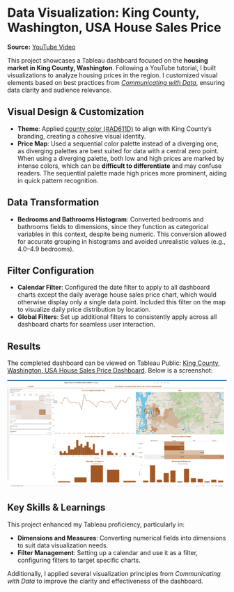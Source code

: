 # Data Visualization: King County, Washington, USA House Sales Price

**Source:** [YouTube Video](https://www.youtube.com/watch?v=CmOAXW24y2Y)

This project showcases a Tableau dashboard focused on the **housing market in King County, Washington**. Following a YouTube tutorial, I built visualizations to analyze housing prices in the region. I customized visual elements based on best practices from [*Communicating with Data*](https://www.oreilly.com/library/view/communicating-with-data/9781098101848/), ensuring data clarity and audience relevance.

## Visual Design & Customization
- **Theme**: Applied [county color (#AD611D)](https://kingcounty.gov/en/legacy/help/governance/vendor-color) to align with King County’s branding, creating a cohesive visual identity.
- **Price Map**: Used a sequential color palette instead of a diverging one, as diverging palettes are best suited for data with a central zero point. When using a diverging palette, both low and high prices are marked by intense colors, which can be **difficult to differentiate** and may confuse readers. The sequential palette made high prices more prominent, aiding in quick pattern recognition.

## Data Transformation
- **Bedrooms and Bathrooms Histogram**: Converted bedrooms and bathrooms fields to dimensions, since they function as categorical variables in this context, despite being numeric. This conversion allowed for accurate grouping in histograms and avoided unrealistic values (e.g., 4.0–4.9 bedrooms).

## Filter Configuration
- **Calendar Filter**: Configured the date filter to apply to all dashboard charts except the daily average house sales price chart, which would otherwise display only a single data point. Included this filter on the map to visualize daily price distribution by location.
- **Global Filters**: Set up additional filters to consistently apply across all dashboard charts for seamless user interaction.

## Results
The completed dashboard can be viewed on Tableau Public: [King County, Washington, USA House Sales Price Dashboard](https://public.tableau.com/app/profile/khoa8102/viz/king-county-wa-usa-house-sales-dashboard/KingCountyHouseSales). Below is a screenshot:

![King County, Washington, USA House Sales Price dashboard](./tableau-king-county-wa-usa-house-sales.png)

## Key Skills & Learnings
This project enhanced my Tableau proficiency, particularly in:
- **Dimensions and Measures**: Converting numerical fields into dimensions to suit data visualization needs.
- **Filter Management**: Setting up a calendar and use it as a filter, configuring filters to target specific charts.

Additionally, I applied several visualization principles from *Communicating with Data* to improve the clarity and effectiveness of the dashboard.